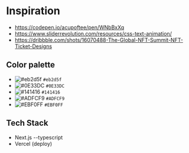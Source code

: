 # Inspiration

* https://codepen.io/acupoftee/pen/WNbBxXq
* https://www.sliderrevolution.com/resources/css-text-animation/
* https://dribbble.com/shots/16070488-The-Global-NFT-Summit-NFT-Ticket-Designs


## Color palette

* ![#eb2d5f](https://via.placeholder.com/15/eb2d5f/eb2d5f.png) `#eb2d5f`
* ![#0E33DC](https://via.placeholder.com/15/0E33DC/0E33DC.png) `#0E33DC`
* ![#141416](https://via.placeholder.com/15/141416/141416.png) `#141416`
* ![#ADFCF9](https://via.placeholder.com/15/ADFCF9/ADFCF9.png) `#ADFCF9`
* ![#EBF0FF](https://via.placeholder.com/15/EBF0FF/EBF0FF.png) `#EBF0FF`

## Tech Stack

* Next.js --typescript
* Vercel (deploy)
